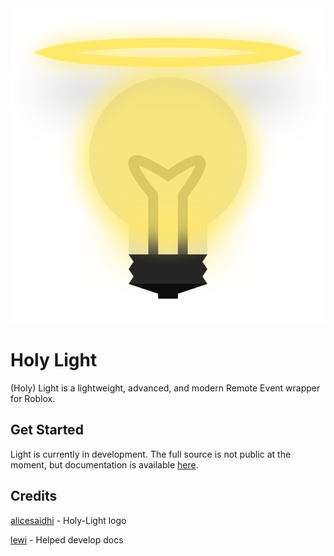 <div align="center">
  <img src="./docs/assets/images/light.png" class="center">
</div>

# Holy Light

(Holy) Light is a lightweight, advanced, and modern Remote Event wrapper for Roblox.

## Get Started

Light is currently in development. The full source is not public at the moment, but documentation is available [here](https://hardlyardi.github.io/light/).

## Credits

[alicesaidhi](https://github.com/alicesaidhi/) - Holy-Light logo

[lewi](https://github.com/lewisakura/) - Helped develop docs
